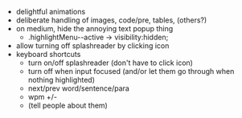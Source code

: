 - delightful animations
- deliberate handling of images, code/pre, tables, (others?)
- on medium, hide the annoying text popup thing
    + .highlightMenu--active -> visibility:hidden;
- allow turning off splashreader by clicking icon
- keyboard shortcuts
    + turn on/off splashreader (don't have to click icon)
    + turn off when input focused (and/or let them go through when nothing highlighted)
    + next/prev word/sentence/para
    + wpm +/-
    + (tell people about them)
